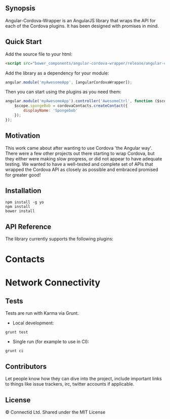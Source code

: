 ## Synopsis

Angular-Cordova-Wrapper is an AngularJS library that wraps the API for each of the Cordova plugins. It has been designed with promises in mind.

## Quick Start

Add the source file to your html:
```html
<script src="bower_components/angular-cordova-wrapper/release/angular-cordova-wrapper.js"></script>
```

Add the library as a dependency for your module:
```javascript
angular.module('myAwesomeApp', [angularCordovaWrapper]);
```

Then you can start using the plugins as you need them:
```javascript
angular.module('myAwesomeApp').controller('AwesomeCtrl', function ($scope, cordovaContacts) {
    $scope.spongeBob = cordovaContacts.createContact({
        displayName: 'Spongebob'
    });
});
```

## Motivation

This work came about after wanting to use Cordova 'the Angular way'.
There were a few other projects out there starting to wrap Cordova, but they either were making slow progress, or did not appear to have adequate testing.
We wanted to have a well-tested and complete set of APIs that wrapped the Cordova API as closely as possible and embraced promised for greater good!

## Installation

```
npm install -g yo
npm install
bower install
```

## API Reference

The library currently supports the following plugins:

# Contacts

# Network Connectivity

## Tests

Tests are run with Karma via Grunt.

* Local development:
```
grunt test
```
* Single run (for example to use in CI):
```
grunt ci
```

## Contributors

Let people know how they can dive into the project, include important links to things like issue trackers, irc, twitter accounts if applicable.

## License

&copy; Connectid Ltd.
Shared under the MIT License